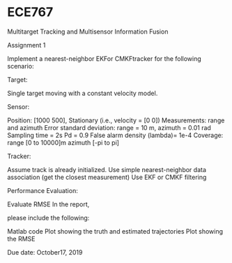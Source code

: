 # ECE767
Multitarget Tracking and Multisensor Information Fusion

Assignment 1 

Implement a nearest-neighbor EKFor CMKFtracker for the following scenario:

Target:

Single target moving with a constant velocity model.

Sensor: 

Position: [1000 500], 
Stationary (i.e., velocity = [0 0])
Measurements: range and azimuth
Error standard deviation: range = 10 m, azimuth = 0.01 rad
Sampling time = 2s
Pd = 0.9
False alarm density (lambda)= 1e-4
Coverage: range [0 to 10000]m
azimuth [-pi to pi]

Tracker:

Assume track is already initialized.
Use simple nearest-neighbor data association (get the closest measurement)
Use EKF or CMKF filtering

Performance Evaluation:

Evaluate RMSE In the report,

please include the following:

Matlab code 
Plot showing the truth and estimated trajectories 
Plot showing the RMSE

Due date: October17, 2019
